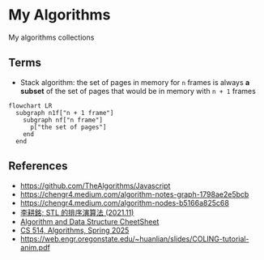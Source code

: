 # My Algorithms

My algorithms collections

## Terms

- Stack algorithm: the set of pages in memory for `n` frames is always **a subset** of the set of pages that would be in memory with `n + 1` frames

```mermaid
flowchart LR
  subgraph n1f["n + 1 frame"]
    subgraph nf["n frame"]
      p["the set of pages"]
    end
  end
```

## References

-  https://github.com/TheAlgorithms/Javascript
-  https://chengr4.medium.com/algorithm-notes-graph-1798ae2e5bcb
-  https://chengr4.medium.com/algorithm-nodes-b5166a825c68
-  [李耕銘; STL 的排序演算法 (2021.11)](https://lkm543.medium.com/stl-%E7%9A%84%E6%8E%92%E5%BA%8F%E6%BC%94%E7%AE%97%E6%B3%95-9e31de7f83b4)
-  [Algorithm and Data Structure CheetSheet](https://gist.github.com/chengr4/bd8c60545b24aad8e3359202f8f083af)
- [CS 514, Algorithms, Spring 2025](https://web.engr.oregonstate.edu/~huanlian/teaching/alg/2025spring/)
- https://web.engr.oregonstate.edu/~huanlian/slides/COLING-tutorial-anim.pdf
